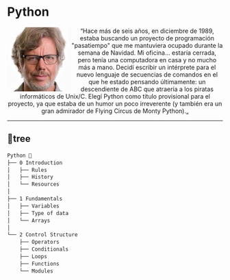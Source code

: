 # Python

<p align="center">
<samp>
<div align="left">
    <img  alt="gif" width="150px" align="left" src="doc/img/guido-van-rossum.webp" />
</div>

<div align="center">

“Hace más de seis años, en diciembre de 1989, estaba buscando un proyecto de programación "pasatiempo" que me mantuviera ocupado durante la semana de Navidad. Mi oficina... estaría cerrada, pero tenía una computadora en casa y no mucho más a mano. Decidí escribir un intérprete para el nuevo lenguaje de secuencias de comandos en el que he estado pensando últimamente: un descendiente de ABC que atraería a los piratas informáticos de Unix/C. Elegí Python como título provisional para el proyecto, ya que estaba de un humor un poco irreverente (y también era un gran admirador de Flying Circus de Monty Python).„
 
</div>
</samp>
</p>

---

## **🌳tree**

```bash
Python 🐍
├── 0 Introduction
│   ├── Rules
│   ├── History
│   └── Resources
│  
├── 1 Fundamentals
│   ├── Variables
│   ├── Type of data
│   └── Arrays
│
└── 2 Control Structure
    ├── Operators
    ├── Conditionals
    ├── Loops
    ├── Functions
    └── Modules
```

